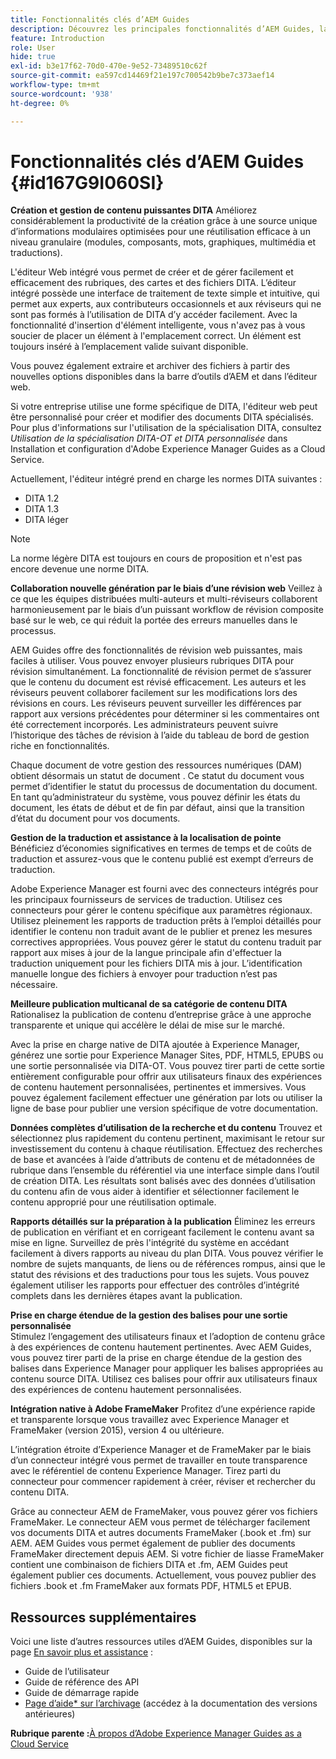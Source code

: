 ```yaml
---
title: Fonctionnalités clés d’AEM Guides
description: Découvrez les principales fonctionnalités d’AEM Guides, la création DITA, la gestion de contenu, la révision web, la traduction, la localisation, la publication multicanal et l’intégration de FrameMaker.
feature: Introduction
role: User
hide: true
exl-id: b3e17f62-70d0-470e-9e52-73489510c62f
source-git-commit: ea597cd14469f21e197c700542b9be7c373aef14
workflow-type: tm+mt
source-wordcount: '938'
ht-degree: 0%

---
```


# Fonctionnalités clés d’AEM Guides {#id167G9I060SI}

**Création et gestion de contenu puissantes DITA**
Améliorez considérablement la productivité de la création grâce à une source unique d’informations modulaires optimisées pour une réutilisation efficace à un niveau granulaire \(modules, composants, mots, graphiques, multimédia et traductions\).

L&#39;éditeur Web intégré vous permet de créer et de gérer facilement et efficacement des rubriques, des cartes et des fichiers DITA. L’éditeur intégré possède une interface de traitement de texte simple et intuitive, qui permet aux experts, aux contributeurs occasionnels et aux réviseurs qui ne sont pas formés à l’utilisation de DITA d’y accéder facilement. Avec la fonctionnalité d&#39;insertion d&#39;élément intelligente, vous n&#39;avez pas à vous soucier de placer un élément à l&#39;emplacement correct. Un élément est toujours inséré à l’emplacement valide suivant disponible.

Vous pouvez également extraire et archiver des fichiers à partir des nouvelles options disponibles dans la barre d’outils d’AEM et dans l’éditeur web.

Si votre entreprise utilise une forme spécifique de DITA, l&#39;éditeur web peut être personnalisé pour créer et modifier des documents DITA spécialisés. Pour plus d&#39;informations sur l&#39;utilisation de la spécialisation DITA, consultez *Utilisation de la spécialisation DITA-OT et DITA personnalisée* dans Installation et configuration d&#39;Adobe Experience Manager Guides as a Cloud Service.

Actuellement, l&#39;éditeur intégré prend en charge les normes DITA suivantes :

* DITA 1.2
* DITA 1.3
* DITA léger


>[!NOTE]
>
> La norme légère DITA est toujours en cours de proposition et n&#39;est pas encore devenue une norme DITA.

**Collaboration nouvelle génération par le biais d’une révision web**
Veillez à ce que les équipes distribuées multi-auteurs et multi-réviseurs collaborent harmonieusement par le biais d’un puissant workflow de révision composite basé sur le web, ce qui réduit la portée des erreurs manuelles dans le processus.

AEM Guides offre des fonctionnalités de révision web puissantes, mais faciles à utiliser. Vous pouvez envoyer plusieurs rubriques DITA pour révision simultanément. La fonctionnalité de révision permet de s’assurer que le contenu du document est révisé efficacement. Les auteurs et les réviseurs peuvent collaborer facilement sur les modifications lors des révisions en cours. Les réviseurs peuvent surveiller les différences par rapport aux versions précédentes pour déterminer si les commentaires ont été correctement incorporés. Les administrateurs peuvent suivre l’historique des tâches de révision à l’aide du tableau de bord de gestion riche en fonctionnalités.

Chaque document de votre gestion des ressources numériques (DAM) obtient désormais un statut de document . Ce statut du document vous permet d’identifier le statut du processus de documentation du document. En tant qu’administrateur du système, vous pouvez définir les états du document, les états de début et de fin par défaut, ainsi que la transition d’état du document pour vos documents.

**Gestion de la traduction et assistance à la localisation de pointe**
Bénéficiez d’économies significatives en termes de temps et de coûts de traduction et assurez-vous que le contenu publié est exempt d’erreurs de traduction.

Adobe Experience Manager est fourni avec des connecteurs intégrés pour les principaux fournisseurs de services de traduction. Utilisez ces connecteurs pour gérer le contenu spécifique aux paramètres régionaux. Utilisez pleinement les rapports de traduction prêts à l’emploi détaillés pour identifier le contenu non traduit avant de le publier et prenez les mesures correctives appropriées. Vous pouvez gérer le statut du contenu traduit par rapport aux mises à jour de la langue principale afin d&#39;effectuer la traduction uniquement pour les fichiers DITA mis à jour. L’identification manuelle longue des fichiers à envoyer pour traduction n’est pas nécessaire.

**Meilleure publication multicanal de sa catégorie de contenu DITA**
Rationalisez la publication de contenu d’entreprise grâce à une approche transparente et unique qui accélère le délai de mise sur le marché.

Avec la prise en charge native de DITA ajoutée à Experience Manager, générez une sortie pour Experience Manager Sites, PDF, HTML5, EPUBS ou une sortie personnalisée via DITA-OT. Vous pouvez tirer parti de cette sortie entièrement configurable pour offrir aux utilisateurs finaux des expériences de contenu hautement personnalisées, pertinentes et immersives. Vous pouvez également facilement effectuer une génération par lots ou utiliser la ligne de base pour publier une version spécifique de votre documentation.

**Données complètes d’utilisation de la recherche et du contenu**
Trouvez et sélectionnez plus rapidement du contenu pertinent, maximisant le retour sur investissement du contenu à chaque réutilisation. Effectuez des recherches de base et avancées à l’aide d’attributs de contenu et de métadonnées de rubrique dans l’ensemble du référentiel via une interface simple dans l’outil de création DITA. Les résultats sont balisés avec des données d’utilisation du contenu afin de vous aider à identifier et sélectionner facilement le contenu approprié pour une réutilisation optimale.

**Rapports détaillés sur la préparation à la publication**
Éliminez les erreurs de publication en vérifiant et en corrigeant facilement le contenu avant sa mise en ligne. Surveillez de près l&#39;intégrité du système en accédant facilement à divers rapports au niveau du plan DITA. Vous pouvez vérifier le nombre de sujets manquants, de liens ou de références rompus, ainsi que le statut des révisions et des traductions pour tous les sujets. Vous pouvez également utiliser les rapports pour effectuer des contrôles d’intégrité complets dans les dernières étapes avant la publication.

**Prise en charge étendue de la gestion des balises pour une sortie personnalisée**\
Stimulez l’engagement des utilisateurs finaux et l’adoption de contenu grâce à des expériences de contenu hautement pertinentes. Avec AEM Guides, vous pouvez tirer parti de la prise en charge étendue de la gestion des balises dans Experience Manager pour appliquer les balises appropriées au contenu source DITA. Utilisez ces balises pour offrir aux utilisateurs finaux des expériences de contenu hautement personnalisées.

**Intégration native à Adobe FrameMaker**
Profitez d’une expérience rapide et transparente lorsque vous travaillez avec Experience Manager et FrameMaker (version 2015), version 4 ou ultérieure.

L’intégration étroite d’Experience Manager et de FrameMaker par le biais d’un connecteur intégré vous permet de travailler en toute transparence avec le référentiel de contenu Experience Manager. Tirez parti du connecteur pour commencer rapidement à créer, réviser et rechercher du contenu DITA.

Grâce au connecteur AEM de FrameMaker, vous pouvez gérer vos fichiers FrameMaker. Le connecteur AEM vous permet de télécharger facilement vos documents DITA et autres documents FrameMaker (.book et .fm) sur AEM. AEM Guides vous permet également de publier des documents FrameMaker directement depuis AEM. Si votre fichier de liasse FrameMaker contient une combinaison de fichiers DITA et .fm, AEM Guides peut également publier ces documents. Actuellement, vous pouvez publier des fichiers .book et .fm FrameMaker aux formats PDF, HTML5 et EPUB.

## Ressources supplémentaires

Voici une liste d’autres ressources utiles d’AEM Guides, disponibles sur la page [En savoir plus et assistance](https://helpx.adobe.com/support/xml-documentation-for-experience-manager.html) :

* Guide de l’utilisateur
* Guide de référence des API
* Guide de démarrage rapide
* [Page d’aide* sur l’archivage](https://helpx.adobe.com/xml-documentation-for-experience-manager/archive.html) (accédez à la documentation des versions antérieures)

**Rubrique parente :**&#x200B;[&#x200B;À propos d’Adobe Experience Manager Guides as a Cloud Service](../user-guide/intro.md)
